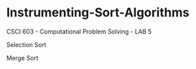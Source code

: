 # Instrumenting-Sort-Algorithms
CSCI 603 - Computational Problem Solving - LAB 5

Selection Sort

Merge Sort
